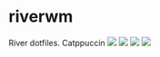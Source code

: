 # riverwm
River dotfiles. Catppuccin
![](https://raw.githubusercontent.com/theCode-Breaker/riverwm/main/screenshots/1.png)
![](https://raw.githubusercontent.com/theCode-Breaker/riverwm/main/screenshots/2.png)
![](https://raw.githubusercontent.com/theCode-Breaker/riverwm/main/screenshots/3.png)
![](https://raw.githubusercontent.com/theCode-Breaker/riverwm/main/screenshots/4.png)
